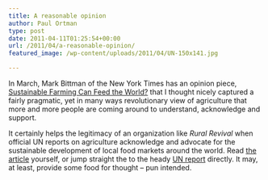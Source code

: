 ```yaml
---
title: A reasonable opinion
author: Paul Ortman
type: post
date: 2011-04-11T01:25:54+00:00
url: /2011/04/a-reasonable-opinion/
featured_image: /wp-content/uploads/2011/04/UN-150x141.jpg

--- 
```


In March, Mark Bittman of the New York Times has an opinion piece, [Sustainable Farming Can Feed the World?][1] that
I thought nicely captured a fairly pragmatic, yet in many ways revolutionary view of agriculture that more and more
people are coming around to understand, acknowledge and support.

It certainly helps the legitimacy of an organization like _Rural Revival_ when official UN reports on agriculture
acknowledge and advocate for the sustainable development of local food markets around the world. Read [the article][1]
yourself, or jump straight the to the heady [UN report][2] directly. It may, at least, provide some food for thought –
pun intended.

 [1]: http://opinionator.blogs.nytimes.com/2011/03/08/sustainable-farming/
 [2]: http://www.srfood.org/images/stories/pdf/officialreports/20110308_a-hrc-16-49_agroecology_en.pdf